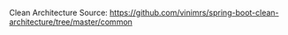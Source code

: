 Clean Architecture Source:
https://github.com/vinimrs/spring-boot-clean-architecture/tree/master/common
